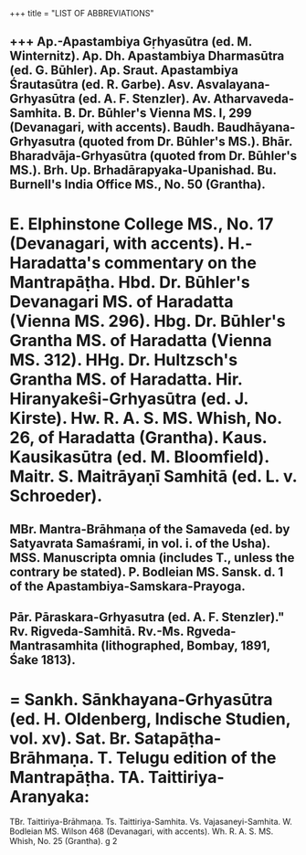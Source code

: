 +++
title = "LIST OF ABBREVIATIONS"

+++
Ap.-Apastambiya Gṛhyasūtra (ed. M. Winternitz). Ap. Dh. Apastambiya Dharmasūtra (ed. G. Būhler). Ap. Sraut. Apastambiya Śrautasūtra (ed. R. Garbe). Asv. Asvalayana-Grhyasūtra (ed. A. F. Stenzler). Av. 
Atharvaveda-Samhita. 
B. Dr. Būhler's Vienna MS. I, 299 (Devanagari, with accents). Baudh. Baudhāyana-Grhyasutra (quoted from Dr. Būhler's MS.). Bhār. Bharadvāja-Grhyasūtra (quoted from Dr. Būhler's MS.). Brh. Up. Brhadārapyaka-Upanishad. 
Bu. Burnell's India Office MS., No. 50 (Grantha). 
- 
E. Elphinstone College MS., No. 17 (Devanagari, with accents). H.-Haradatta's commentary on the Mantrapāṭha. 
Hbd. Dr. Būhler's Devanagari MS. of Haradatta (Vienna MS. 296). Hbg. Dr. Būhler's Grantha MS. of Haradatta (Vienna MS. 312). 
HHg. Dr. Hultzsch's Grantha MS. of Haradatta. 
Hir. Hiranyakeŝi-Grhyasūtra (ed. J. Kirste). 
Hw. R. A. S. MS. Whish, No. 26, of Haradatta (Grantha). 
Kaus. 
Kausikasūtra (ed. M. Bloomfield). 
Maitr. S. Maitrāyaṇī Samhitā (ed. L. v. Schroeder). 
= 
MBr. Mantra-Brāhmaṇa of the Samaveda (ed. by Satyavrata Samaśrami, in vol. i. 
of the Usha). 
MSS. Manuscripta omnia (includes T., unless the contrary be stated). 
P. Bodleian MS. Sansk. d. 1 of the Apastambiya-Samskara-Prayoga. 
- 
Pār. Pāraskara-Grhyasutra (ed. A. F. Stenzler)." 
Rv. 
Rigveda-Samhitā. 
Rv.-Ms. Rgveda-Mantrasamhita (lithographed, Bombay, 1891, Śake 1813). 
- 
= 
Sankh. Sānkhayana-Grhyasūtra (ed. H. Oldenberg, Indische Studien, vol. xv). Sat. Br. Satapāṭha-Brāhmaṇa. 
T. Telugu edition of the Mantrapāṭha. 
TA. Taittiriya-Aranyaka: 
= 
TBr. Taittiriya-Brāhmaṇa. 
Ts. Taittiriya-Samhita. 
Vs. Vajasaneyi-Samhita. 
W. Bodleian MS. Wilson 468 (Devanagari, with accents). 
Wh. R. A. S. MS. Whish, No. 25 (Grantha). 
g 2 